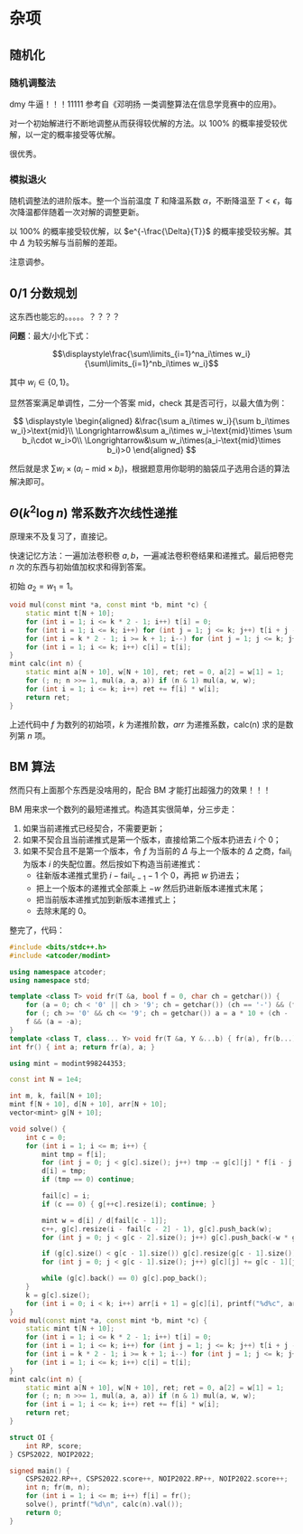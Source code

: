 # 杂项
## 随机化
### 随机调整法
dmy 牛逼！！！11111 参考自《邓明扬 一类调整算法在信息学竞赛中的应用》。

对一个初始解进行不断地调整从而获得较优解的方法。以 $100\%$ 的概率接受较优解，以一定的概率接受等优解。

很优秀。
### 模拟退火
随机调整法的进阶版本。整一个当前温度 $T$ 和降温系数 $\alpha$，不断降温至 $T < \epsilon$，每次降温都伴随着一次对解的调整更新。

以 $100\%$ 的概率接受较优解，以 $e^{-\frac{\Delta}{T}}$ 的概率接受较劣解。其中 $\Delta$ 为较劣解与当前解的差距。

注意调参。

## 0/1 分数规划
这东西也能忘的。。。。。？？？？

**问题**：最大/小化下式：

$$\displaystyle\frac{\sum\limits_{i=1}^na_i\times w_i}{\sum\limits_{i=1}^nb_i\times w_i}$$

其中 $w_i \in \{0,1\}$。

显然答案满足单调性，二分一个答案 $\text{mid}$，check 其是否可行，以最大值为例：

$$
\displaystyle
\begin{aligned}
&\frac{\sum a_i\times w_i}{\sum b_i\times w_i}>\text{mid}\\
\Longrightarrow&\sum a_i\times w_i-\text{mid}\times \sum b_i\cdot w_i>0\\
\Longrightarrow&\sum w_i\times(a_i-\text{mid}\times b_i)>0
\end{aligned}
$$

然后就是求 $\sum w_i\times(a_i-\text{mid}\times b_i)$，根据题意用你聪明的脑袋瓜子选用合适的算法解决即可。

## $\Theta(k^2 \log n)$ 常系数齐次线性递推
原理来不及复习了，直接记。

快速记忆方法：一遍加法卷积卷 $a,b$，一遍减法卷积卷结果和递推式。最后把卷完 $n$ 次的东西与初始值加权求和得到答案。

初始 $a_2=w_1=1$。

```cpp
void mul(const mint *a, const mint *b, mint *c) {
    static mint t[N + 10];
    for (int i = 1; i <= k * 2 - 1; i++) t[i] = 0;
    for (int i = 1; i <= k; i++) for (int j = 1; j <= k; j++) t[i + j - 1] += a[i] * b[j];
    for (int i = k * 2 - 1; i >= k + 1; i--) for (int j = 1; j <= k; j++) t[i - j] += t[i] * arr[j];
    for (int i = 1; i <= k; i++) c[i] = t[i];
}
mint calc(int n) {
    static mint a[N + 10], w[N + 10], ret; ret = 0, a[2] = w[1] = 1;
    for (; n; n >>= 1, mul(a, a, a)) if (n & 1) mul(a, w, w);
    for (int i = 1; i <= k; i++) ret += f[i] * w[i];
    return ret;
}
```

上述代码中 $f$ 为数列的初始项，$k$ 为递推阶数，$arr$ 为递推系数，calc(n) 求的是数列第 $n$ 项。

## BM 算法
然而只有上面那个东西是没啥用的，配合 BM 才能打出超强力的效果！！！

BM 用来求一个数列的最短递推式。构造其实很简单，分三步走：
1. 如果当前递推式已经契合，不需要更新；
2. 如果不契合且当前递推式是第一个版本，直接给第二个版本扔进去 $i$ 个 $0$；
3. 如果不契合且不是第一个版本，令 $f$ 为当前的 $\Delta$ 与上一个版本的 $\Delta$ 之商，$\text{fail}_i$ 为版本 $i$ 的失配位置。然后按如下构造当前递推式：
   - 往新版本递推式里扔 $i-\text{fail}_{c-1}-1$ 个 $0$，再把 $w$ 扔进去；
   - 把上一个版本的递推式全部乘上 $-w$ 然后扔进新版本递推式末尾；
   - 把当前版本递推式加到新版本递推式上；
   - 去除末尾的 $0$。

整完了，代码：
```cpp
#include <bits/stdc++.h>
#include <atcoder/modint>

using namespace atcoder;
using namespace std;

template <class T> void fr(T &a, bool f = 0, char ch = getchar()) {
    for (a = 0; ch < '0' || ch > '9'; ch = getchar()) (ch == '-') && (f = 1);
    for (; ch >= '0' && ch <= '9'; ch = getchar()) a = a * 10 + (ch - '0');
    f && (a = -a);
}
template <class T, class... Y> void fr(T &a, Y &...b) { fr(a), fr(b...); }
int fr() { int a; return fr(a), a; }

using mint = modint998244353;

const int N = 1e4;

int m, k, fail[N + 10];
mint f[N + 10], d[N + 10], arr[N + 10];
vector<mint> g[N + 10];

void solve() {
    int c = 0;
    for (int i = 1; i <= m; i++) {
        mint tmp = f[i];
        for (int j = 0; j < g[c].size(); j++) tmp -= g[c][j] * f[i - j - 1];
        d[i] = tmp;
        if (tmp == 0) continue;

        fail[c] = i;
        if (c == 0) { g[++c].resize(i); continue; }

        mint w = d[i] / d[fail[c - 1]];
        c++, g[c].resize(i - fail[c - 2] - 1), g[c].push_back(w);
        for (int j = 0; j < g[c - 2].size(); j++) g[c].push_back(-w * g[c - 2][j]);

        if (g[c].size() < g[c - 1].size()) g[c].resize(g[c - 1].size());
        for (int j = 0; j < g[c - 1].size(); j++) g[c][j] += g[c - 1][j];

        while (g[c].back() == 0) g[c].pop_back();
    }
    k = g[c].size();
    for (int i = 0; i < k; i++) arr[i + 1] = g[c][i], printf("%d%c", arr[i + 1].val(), " \n"[i + 1 == k]);
}
void mul(const mint *a, const mint *b, mint *c) {
    static mint t[N + 10];
    for (int i = 1; i <= k * 2 - 1; i++) t[i] = 0;
    for (int i = 1; i <= k; i++) for (int j = 1; j <= k; j++) t[i + j - 1] += a[i] * b[j];
    for (int i = k * 2 - 1; i >= k + 1; i--) for (int j = 1; j <= k; j++) t[i - j] += t[i] * arr[j];
    for (int i = 1; i <= k; i++) c[i] = t[i];
}
mint calc(int n) {
    static mint a[N + 10], w[N + 10], ret; ret = 0, a[2] = w[1] = 1;
    for (; n; n >>= 1, mul(a, a, a)) if (n & 1) mul(a, w, w);
    for (int i = 1; i <= k; i++) ret += f[i] * w[i];
    return ret;
}

struct OI {
    int RP, score;
} CSPS2022, NOIP2022;

signed main() {
    CSPS2022.RP++, CSPS2022.score++, NOIP2022.RP++, NOIP2022.score++;
    int n; fr(m, n);
    for (int i = 1; i <= m; i++) f[i] = fr();
    solve(), printf("%d\n", calc(n).val());
    return 0;
}
```